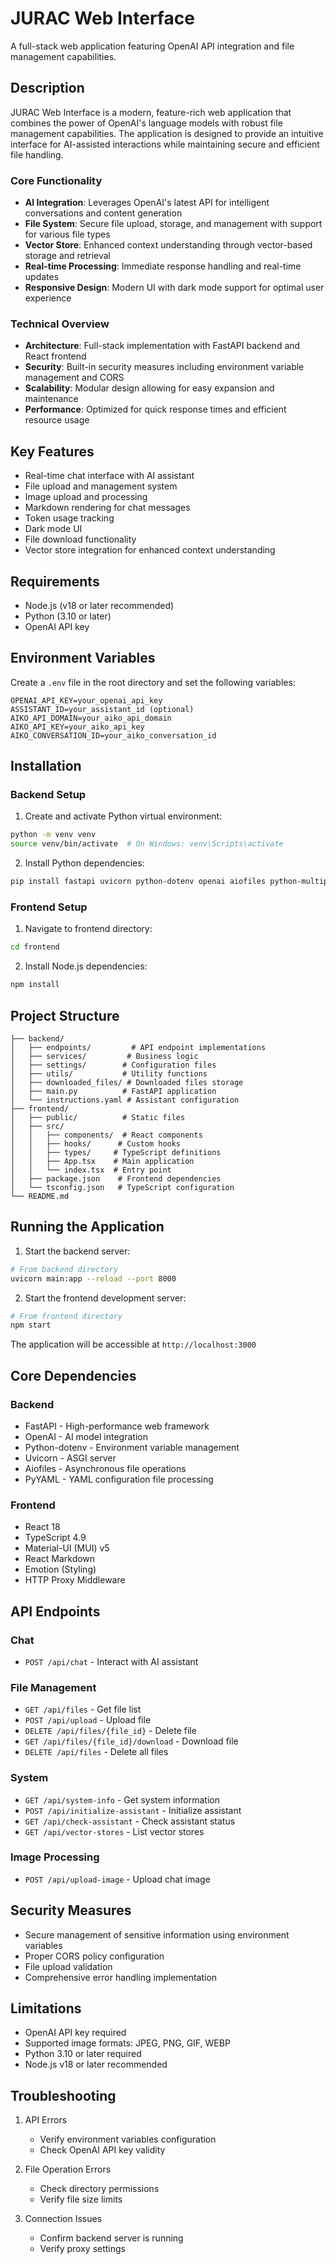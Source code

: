 # JURAC Web Interface

A full-stack web application featuring OpenAI API integration and file management capabilities.

## Description

JURAC Web Interface is a modern, feature-rich web application that combines the power of OpenAI's language models with robust file management capabilities. The application is designed to provide an intuitive interface for AI-assisted interactions while maintaining secure and efficient file handling.

### Core Functionality
- **AI Integration**: Leverages OpenAI's latest API for intelligent conversations and content generation
- **File System**: Secure file upload, storage, and management with support for various file types
- **Vector Store**: Enhanced context understanding through vector-based storage and retrieval
- **Real-time Processing**: Immediate response handling and real-time updates
- **Responsive Design**: Modern UI with dark mode support for optimal user experience

### Technical Overview
- **Architecture**: Full-stack implementation with FastAPI backend and React frontend
- **Security**: Built-in security measures including environment variable management and CORS
- **Scalability**: Modular design allowing for easy expansion and maintenance
- **Performance**: Optimized for quick response times and efficient resource usage

## Key Features

- Real-time chat interface with AI assistant
- File upload and management system
- Image upload and processing
- Markdown rendering for chat messages
- Token usage tracking
- Dark mode UI
- File download functionality
- Vector store integration for enhanced context understanding

## Requirements

- Node.js (v18 or later recommended)
- Python (3.10 or later)
- OpenAI API key

## Environment Variables

Create a `.env` file in the root directory and set the following variables:

```
OPENAI_API_KEY=your_openai_api_key
ASSISTANT_ID=your_assistant_id (optional)
AIKO_API_DOMAIN=your_aiko_api_domain
AIKO_API_KEY=your_aiko_api_key
AIKO_CONVERSATION_ID=your_aiko_conversation_id
```

## Installation

### Backend Setup

1. Create and activate Python virtual environment:
```bash
python -m venv venv
source venv/bin/activate  # On Windows: venv\Scripts\activate
```

2. Install Python dependencies:
```bash
pip install fastapi uvicorn python-dotenv openai aiofiles python-multipart requests pyyaml
```

### Frontend Setup

1. Navigate to frontend directory:
```bash
cd frontend
```

2. Install Node.js dependencies:
```bash
npm install
```

## Project Structure

```
├── backend/
│   ├── endpoints/         # API endpoint implementations
│   ├── services/         # Business logic
│   ├── settings/        # Configuration files
│   ├── utils/           # Utility functions
│   ├── downloaded_files/ # Downloaded files storage
│   ├── main.py          # FastAPI application
│   └── instructions.yaml # Assistant configuration
├── frontend/
│   ├── public/          # Static files
│   ├── src/
│   │   ├── components/  # React components
│   │   ├── hooks/      # Custom hooks
│   │   ├── types/     # TypeScript definitions
│   │   ├── App.tsx    # Main application
│   │   └── index.tsx  # Entry point
│   ├── package.json    # Frontend dependencies
│   └── tsconfig.json   # TypeScript configuration
└── README.md
```

## Running the Application

1. Start the backend server:
```bash
# From backend directory
uvicorn main:app --reload --port 8000
```

2. Start the frontend development server:
```bash
# From frontend directory
npm start
```

The application will be accessible at `http://localhost:3000`

## Core Dependencies

### Backend
- FastAPI - High-performance web framework
- OpenAI - AI model integration
- Python-dotenv - Environment variable management
- Uvicorn - ASGI server
- Aiofiles - Asynchronous file operations
- PyYAML - YAML configuration file processing

### Frontend
- React 18
- TypeScript 4.9
- Material-UI (MUI) v5
- React Markdown
- Emotion (Styling)
- HTTP Proxy Middleware

## API Endpoints

### Chat
- `POST /api/chat` - Interact with AI assistant

### File Management
- `GET /api/files` - Get file list
- `POST /api/upload` - Upload file
- `DELETE /api/files/{file_id}` - Delete file
- `GET /api/files/{file_id}/download` - Download file
- `DELETE /api/files` - Delete all files

### System
- `GET /api/system-info` - Get system information
- `POST /api/initialize-assistant` - Initialize assistant
- `GET /api/check-assistant` - Check assistant status
- `GET /api/vector-stores` - List vector stores

### Image Processing
- `POST /api/upload-image` - Upload chat image

## Security Measures

- Secure management of sensitive information using environment variables
- Proper CORS policy configuration
- File upload validation
- Comprehensive error handling implementation

## Limitations

- OpenAI API key required
- Supported image formats: JPEG, PNG, GIF, WEBP
- Python 3.10 or later required
- Node.js v18 or later recommended

## Troubleshooting

1. API Errors
   - Verify environment variables configuration
   - Check OpenAI API key validity

2. File Operation Errors
   - Check directory permissions
   - Verify file size limits

3. Connection Issues
   - Confirm backend server is running
   - Verify proxy settings
